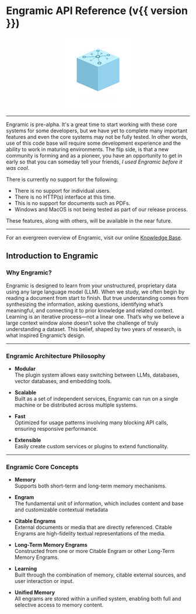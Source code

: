 # Engramic API Reference (v{{ version }})

<p align="center">
  <img src="assets/logo_200.png" alt="Engramic Logo">
</p>

---

Engramic is pre-alpha. It's a great time to start working with these core systems for some developers, but we have yet to complete many important features and even the core systems may not be fully tested. In other words, use of this code base will require some development experience and the ability to work in maturing environments. The flip side, is that a new community is forming and as a pioneer, you have an opportunity to get in early so that you can someday tell your friends, *I used Engramic before it was cool*.

There is currently no support for the following:

- There is no support for individual users.
- There is no HTTP(s) interface at this time. 
- This is no support for documents such as PDFs.
- Windows and MacOS is not being tested as part of our release process.

These features, along with others, will be available in the near future.

---

For an evergreen overview of Engramic, visit our online [Knowledge Base](https://www.engramic.org/knowledge-base).

## Introduction to Engramic

### Why Engramic?

Engramic is designed to learn from your unstructured, proprietary data using any large language model (LLM). When we study, we often begin by reading a document from start to finish. But true understanding comes from synthesizing the information, asking questions, identifying what’s meaningful, and connecting it to prior knowledge and related context. Learning is an iterative process—not a linear one. That’s why we believe a large context window alone doesn’t solve the challenge of truly understanding a dataset. This belief, shaped by two years of research, is what inspired Engramic’s design.

---

### Engramic Architecture Philosophy

- **Modular**  
  The plugin system allows easy switching between LLMs, databases, vector databases, and embedding tools.

- **Scalable**  
  Built as a set of independent services, Engramic can run on a single machine or be distributed across multiple systems.

- **Fast**  
  Optimized for usage patterns involving many blocking API calls, ensuring responsive performance.

- **Extensible**  
  Easily create custom services or plugins to extend functionality.

---

### Engramic Core Concepts

- **Memory**  
  Supports both short-term and long-term memory mechanisms.

- **Engram**  
  The fundamental unit of information, which includes content and base and customizable contextual metadata

- **Citable Engrams**  
  External documents or media that are directly referenced. Citable Engrams are high-fidelity textual representations of the media.

- **Long-Term Memory Engrams**  
  Constructed from one or more Citable Engram or other Long-Term Memory Engrams.

- **Learning**  
  Built through the combination of memory, citable external sources, and user interaction or input.

- **Unified Memory**  
  All engrams are stored within a unified system, enabling both full and selective access to memory content.
